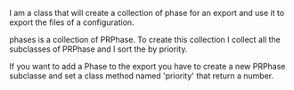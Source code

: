 I am a class that will create a collection of phase for an export and use it to export the files of a configuration.

phases is a collection of PRPhase. To create this collection I collect all the subclasses of PRPhase and I sort the by priority.

If you want to add a Phase to the export you have to create a new PRPhase subclasse and set a class method named 'priority' that return a number. 